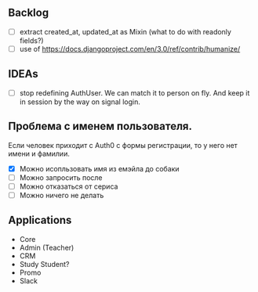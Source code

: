 ## Backlog
- [ ] extract created_at, updated_at as Mixin (what to do with readonly fields?)
- [ ] use of https://docs.djangoproject.com/en/3.0/ref/contrib/humanize/

## IDEAs
- [ ] stop redefining AuthUser. We can match it to person on fly. And keep it in session by the way on signal login.

## Проблема с именем пользователя.
Если человек приходит с Auth0 с формы регистрации,
то у него нет имени и фамилии.
- [x] Можно исопльзовать имя из емэйла до собаки
- [ ] Можно запросить после
- [ ] Можно отказаться от сериса
- [ ] Можно ничего не делать

## Applications
- Core 
- Admin (Teacher)
- CRM
- Study Student?
- Promo
- Slack
